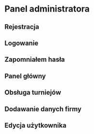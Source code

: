 # Panel administratora

## Rejestracja

## Logowanie

## Zapomniałem hasła

## Panel główny

## Obsługa turniejów

## Dodawanie danych firmy

## Edycja użytkownika